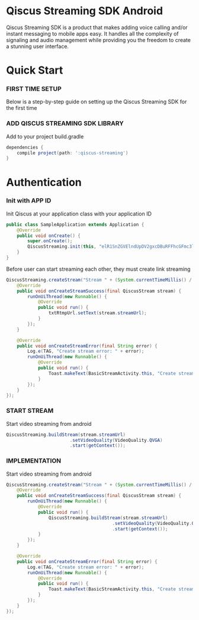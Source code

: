 # Qiscus Streaming SDK Android

Qiscus Streaming SDK is a product that makes adding voice calling and/or instant messaging to mobile apps easy. It handles all the complexity of signaling and audio management while providing you the freedom to create a stunning user interface.


# Quick Start

### FIRST TIME SETUP

Below is a step-by-step guide on setting up the Qiscus Streaming SDK for the first time

### ADD QISCUS STREAMING SDK LIBRARY

Add to your project build.gradle

```groovy
dependencies {
    compile project(path: ':qiscus-streaming')
}
```

# Authentication

### Init with APP ID

Init Qiscus at your application class with your application ID

```java
public class SampleApplication extends Application {
    @Override
    public void onCreate() {
        super.onCreate();
        QiscusStreaming.init(this, "elR1SnZGVElndUpDV2gxcDBuRFFhcGFmc3l0bFdSbENmOTlLQ1ZDTA==");
    }
}
```

Before user can start streaming each other, they must create link streaming

```java
QiscusStreaming.createStream("Stream " + (System.currentTimeMillis() / 1000L), new CreateStreamListener() {
    @Override
    public void onCreateStreamSuccess(final QiscusStream stream) {
        runOnUiThread(new Runnable() {
            @Override
            public void run() {
                txtRtmpUrl.setText(stream.streamUrl);
            }
        });
    }

    @Override
    public void onCreateStreamError(final String error) {
        Log.e(TAG, "Create stream error: " + error);
        runOnUiThread(new Runnable() {
            @Override
            public void run() {
                Toast.makeText(BasicStreamActivity.this, "Create stream error: " + error, Toast.LENGTH_SHORT).show();
            }
        });
    }
});
```

### START STREAM

Start video streaming from android

```java
QiscusStreaming.buildStream(stream.streamUrl)
                        .setVideoQuality(VideoQuality.QVGA)
                        .start(getContext());
```

### IMPLEMENTATION

Start video streaming from android

```java
QiscusStreaming.createStream("Stream " + (System.currentTimeMillis() / 1000L), new CreateStreamListener() {
    @Override
    public void onCreateStreamSuccess(final QiscusStream stream) {
        runOnUiThread(new Runnable() {
            @Override
            public void run() {
                QiscusStreaming.buildStream(stream.streamUrl)
                                        .setVideoQuality(VideoQuality.QVGA)
                                        .start(getContext());
            }
        });
    }

    @Override
    public void onCreateStreamError(final String error) {
        Log.e(TAG, "Create stream error: " + error);
        runOnUiThread(new Runnable() {
            @Override
            public void run() {
                Toast.makeText(BasicStreamActivity.this, "Create stream error: " + error, Toast.LENGTH_SHORT).show();
            }
        });
    }
});
```